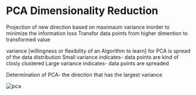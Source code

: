 # PCA Dimensionality Reduction


Projection of new direction based on maximaum variance inorder to minimize the information loss
Transfor data points from higher dimention to transformed value

variance [willingness or flexibility of an Algorithm to learn] for PCA is spread of the data distribution
Small variance indicates- data points are kind of closly clustered
Large variance indicates- data points are spreaded

Determination of PCA- the direction that has the largest variance



![pca](https://user-images.githubusercontent.com/37293512/46150501-57da4d80-c28a-11e8-8b96-e772289790f6.jpeg)
